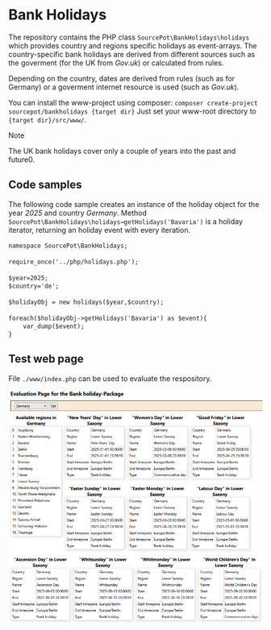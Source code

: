 # Bank Holidays

The repository contains the PHP class `SourcePot\BankHolidays\holidays` which provides country and regions specific holidays as event-arrays. The country-specific bank holidays are derived from different sources such as the goverment (for the UK from *Gov.uk*) or calculated from rules. 

Depending on the country, dates are derived from rules (such as for Germany) or a goverment internet resource is used (such as *Gov.uk*).

You can install the www-project using composer: `composer create-project sourcepot/bankholidays {target dir}`
Just set your www-root directory to `{target dir}/src/www/`.

>[!NOTE]
>The UK bank holidays cover only a couple of years into the past and future0.

## Code samples

The following code sample creates an instance of the holiday object for the year *2025* and country *Germany*. Method `SourcePot\BankHolidays\holidays→getHolidays('Bavaria')` is a holiday iterator, returning an holiday event with every iteration.

```
namespace SourcePot\BankHolidays;
	
require_once('../php/holidays.php');

$year=2025;
$country='de';

$holidayObj = new holidays($year,$country);

foreach($holidayObj->getHolidays('Bavaria') as $event){
    var_dump($event);
}
```

## Test web page

File `./www/index.php` can be used to evaluate the respository.

![Web page screenshot](./assets/uk-sample-result.png)